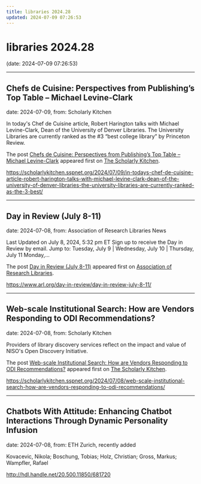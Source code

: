 ```yaml
---
title: libraries 2024.28
updated: 2024-07-09 07:26:53
---
```


# libraries 2024.28

(date: 2024-07-09 07:26:53)

---

## Chefs de Cuisine: Perspectives from Publishing’s Top Table – Michael Levine-Clark

date: 2024-07-09, from: Scholarly Kitchen

<p>In today's Chef de Cuisine article, Robert Harington talks with Michael Levine-Clark, Dean of the University of Denver Libraries. The University Libraries are currently ranked as the #3 “best college library” by Princeton Review.</p>
<p>The post <a href="https://scholarlykitchen.sspnet.org/2024/07/09/in-todays-chef-de-cuisine-article-robert-harington-talks-with-michael-levine-clark-dean-of-the-university-of-denver-libraries-the-university-libraries-are-currently-ranked-as-the-3-best/">Chefs de Cuisine: Perspectives from Publishing&#8217;s Top Table &#8211; Michael Levine-Clark</a> appeared first on <a href="https://scholarlykitchen.sspnet.org">The Scholarly Kitchen</a>.</p>
 

<https://scholarlykitchen.sspnet.org/2024/07/09/in-todays-chef-de-cuisine-article-robert-harington-talks-with-michael-levine-clark-dean-of-the-university-of-denver-libraries-the-university-libraries-are-currently-ranked-as-the-3-best/>

---

## Day in Review (July 8-11)

date: 2024-07-08, from: Association of Research Libraries News

<p>Last Updated on July 8, 2024, 5:32 pm ET Sign up to receive the Day in Review by email. Jump to: Tuesday, July 9 &#124; Wednesday, July 10 &#124; Thursday, July 11 Monday,...</p>
<p>The post <a href="https://www.arl.org/day-in-review/day-in-review-july-8-11/">Day in Review (July 8-11)</a> appeared first on <a href="https://www.arl.org">Association of Research Libraries</a>.</p>
 

<https://www.arl.org/day-in-review/day-in-review-july-8-11/>

---

## Web-scale Institutional Search: How are Vendors Responding to ODI Recommendations?

date: 2024-07-08, from: Scholarly Kitchen

<p>Providers of library discovery services reflect on the impact and value of NISO's Open Discovery Initiative.</p>
<p>The post <a href="https://scholarlykitchen.sspnet.org/2024/07/08/web-scale-institutional-search-how-are-vendors-responding-to-odi-recommendations/">Web-scale Institutional Search: How are Vendors Responding to ODI Recommendations?</a> appeared first on <a href="https://scholarlykitchen.sspnet.org">The Scholarly Kitchen</a>.</p>
 

<https://scholarlykitchen.sspnet.org/2024/07/08/web-scale-institutional-search-how-are-vendors-responding-to-odi-recommendations/>

---

## Chatbots With Attitude: Enhancing Chatbot Interactions Through Dynamic Personality Infusion

date: 2024-07-08, from: ETH Zurich, recently added

Kovacevic, Nikola; Boschung, Tobias; Holz, Christian; Gross, Markus; Wampfler, Rafael 

<http://hdl.handle.net/20.500.11850/681720>

